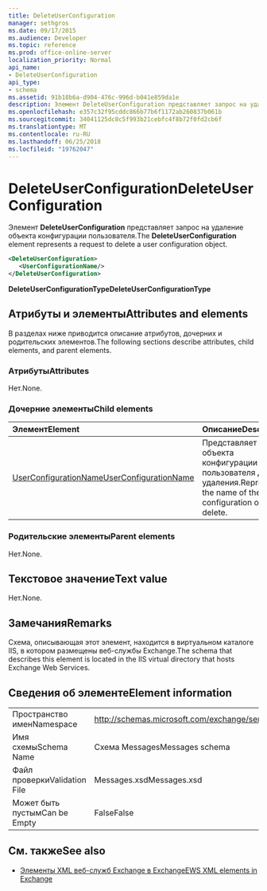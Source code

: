 ```yaml
---
title: DeleteUserConfiguration
manager: sethgros
ms.date: 09/17/2015
ms.audience: Developer
ms.topic: reference
ms.prod: office-online-server
localization_priority: Normal
api_name:
- DeleteUserConfiguration
api_type:
- schema
ms.assetid: 91b18b6a-d904-476c-996d-b041e859da1e
description: Элемент DeleteUserConfiguration представляет запрос на удаление объекта конфигурации пользователя.
ms.openlocfilehash: e357c32f95cddc866b77b6f1172ab260837b061b
ms.sourcegitcommit: 34041125dc8c5f993b21cebfc4f8b72f0fd2cb6f
ms.translationtype: MT
ms.contentlocale: ru-RU
ms.lasthandoff: 06/25/2018
ms.locfileid: "19762047"
---
```

# <a name="deleteuserconfiguration"></a><span data-ttu-id="b8c74-103">DeleteUserConfiguration</span><span class="sxs-lookup"><span data-stu-id="b8c74-103">DeleteUserConfiguration</span></span>

<span data-ttu-id="b8c74-104">Элемент **DeleteUserConfiguration** представляет запрос на удаление объекта конфигурации пользователя.</span><span class="sxs-lookup"><span data-stu-id="b8c74-104">The **DeleteUserConfiguration** element represents a request to delete a user configuration object.</span></span> 
  
```xml
<DeleteUserConfiguration>
   <UserConfigurationName/>
</DeleteUserConfiguration>
```

 <span data-ttu-id="b8c74-105">**DeleteUserConfigurationType**</span><span class="sxs-lookup"><span data-stu-id="b8c74-105">**DeleteUserConfigurationType**</span></span>
## <a name="attributes-and-elements"></a><span data-ttu-id="b8c74-106">Атрибуты и элементы</span><span class="sxs-lookup"><span data-stu-id="b8c74-106">Attributes and elements</span></span>

<span data-ttu-id="b8c74-107">В разделах ниже приводится описание атрибутов, дочерних и родительских элементов.</span><span class="sxs-lookup"><span data-stu-id="b8c74-107">The following sections describe attributes, child elements, and parent elements.</span></span>
  
### <a name="attributes"></a><span data-ttu-id="b8c74-108">Атрибуты</span><span class="sxs-lookup"><span data-stu-id="b8c74-108">Attributes</span></span>

<span data-ttu-id="b8c74-109">Нет.</span><span class="sxs-lookup"><span data-stu-id="b8c74-109">None.</span></span>
  
### <a name="child-elements"></a><span data-ttu-id="b8c74-110">Дочерние элементы</span><span class="sxs-lookup"><span data-stu-id="b8c74-110">Child elements</span></span>

|<span data-ttu-id="b8c74-111">**Элемент**</span><span class="sxs-lookup"><span data-stu-id="b8c74-111">**Element**</span></span>|<span data-ttu-id="b8c74-112">**Описание**</span><span class="sxs-lookup"><span data-stu-id="b8c74-112">**Description**</span></span>|
|:-----|:-----|
|[<span data-ttu-id="b8c74-113">UserConfigurationName</span><span class="sxs-lookup"><span data-stu-id="b8c74-113">UserConfigurationName</span></span>](userconfigurationname.md) <br/> |<span data-ttu-id="b8c74-114">Представляет имя объекта конфигурации пользователя для удаления.</span><span class="sxs-lookup"><span data-stu-id="b8c74-114">Represents the name of the user configuration object to delete.</span></span>  <br/> |
   
### <a name="parent-elements"></a><span data-ttu-id="b8c74-115">Родительские элементы</span><span class="sxs-lookup"><span data-stu-id="b8c74-115">Parent elements</span></span>

<span data-ttu-id="b8c74-116">Нет.</span><span class="sxs-lookup"><span data-stu-id="b8c74-116">None.</span></span>
  
## <a name="text-value"></a><span data-ttu-id="b8c74-117">Текстовое значение</span><span class="sxs-lookup"><span data-stu-id="b8c74-117">Text value</span></span>

<span data-ttu-id="b8c74-118">Нет.</span><span class="sxs-lookup"><span data-stu-id="b8c74-118">None.</span></span>
  
## <a name="remarks"></a><span data-ttu-id="b8c74-119">Замечания</span><span class="sxs-lookup"><span data-stu-id="b8c74-119">Remarks</span></span>

<span data-ttu-id="b8c74-120">Схема, описывающая этот элемент, находится в виртуальном каталоге IIS, в котором размещены веб-службы Exchange.</span><span class="sxs-lookup"><span data-stu-id="b8c74-120">The schema that describes this element is located in the IIS virtual directory that hosts Exchange Web Services.</span></span>
  
## <a name="element-information"></a><span data-ttu-id="b8c74-121">Сведения об элементе</span><span class="sxs-lookup"><span data-stu-id="b8c74-121">Element information</span></span>

|||
|:-----|:-----|
|<span data-ttu-id="b8c74-122">Пространство имен</span><span class="sxs-lookup"><span data-stu-id="b8c74-122">Namespace</span></span>  <br/> |http://schemas.microsoft.com/exchange/services/2006/messages  <br/> |
|<span data-ttu-id="b8c74-123">Имя схемы</span><span class="sxs-lookup"><span data-stu-id="b8c74-123">Schema Name</span></span>  <br/> |<span data-ttu-id="b8c74-124">Схема Messages</span><span class="sxs-lookup"><span data-stu-id="b8c74-124">Messages schema</span></span>  <br/> |
|<span data-ttu-id="b8c74-125">Файл проверки</span><span class="sxs-lookup"><span data-stu-id="b8c74-125">Validation File</span></span>  <br/> |<span data-ttu-id="b8c74-126">Messages.xsd</span><span class="sxs-lookup"><span data-stu-id="b8c74-126">Messages.xsd</span></span>  <br/> |
|<span data-ttu-id="b8c74-127">Может быть пустым</span><span class="sxs-lookup"><span data-stu-id="b8c74-127">Can be Empty</span></span>  <br/> |<span data-ttu-id="b8c74-128">False</span><span class="sxs-lookup"><span data-stu-id="b8c74-128">False</span></span>  <br/> |
   
## <a name="see-also"></a><span data-ttu-id="b8c74-129">См. также</span><span class="sxs-lookup"><span data-stu-id="b8c74-129">See also</span></span>

- [<span data-ttu-id="b8c74-130">Элементы XML веб-служб Exchange в Exchange</span><span class="sxs-lookup"><span data-stu-id="b8c74-130">EWS XML elements in Exchange</span></span>](ews-xml-elements-in-exchange.md)

